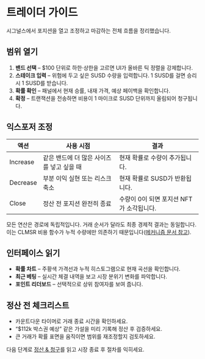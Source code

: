 # 트레이더 가이드

시그널스에서 포지션을 열고 조정하고 마감하는 전체 흐름을 정리했습니다.

## 범위 열기

1. **밴드 선택** – $100 단위로 하한·상한을 고르면 UI가 올바른 틱 정렬을 강제합니다.
2. **스테이크 입력** – 위험에 두고 싶은 SUSD 수량을 입력합니다. 1 SUSD를 걸면 승리 시 1 SUSD를 받습니다.
3. **확률 확인** – 패널에서 현재 승률, 내재 가격, 예상 페이백을 확인합니다.
4. **확정** – 트랜잭션을 전송하면 비용이 1 마이크로 SUSD 단위까지 올림되어 청구됩니다.

## 익스포저 조정

| 액션 | 사용 시점 | 결과 |
| --- | --- | --- |
| Increase | 같은 밴드에 더 많은 사이즈를 넣고 싶을 때 | 현재 확률로 수량이 추가됩니다. |
| Decrease | 부분 이익 실현 또는 리스크 축소 | 현재 확률로 SUSD가 반환됩니다. |
| Close | 정산 전 포지션 완전히 종료 | 수량이 0이 되면 포지션 NFT가 소각됩니다. |

모든 연산은 경로에 독립적입니다. 거래 순서가 달라도 최종 경제적 결과는 동일합니다. 이는 CLMSR 비용 함수가 누적 수량에만 의존하기 때문입니다([메커니즘 문서 참고](../mechanism/cost-rounding.md)).

## 인터페이스 읽기

- **확률 차트** – 주황색 가격선과 누적 히스토그램으로 현재 곡선을 확인합니다.
- **최근 베팅** – 실시간 체결 내역을 보고 시장 분위기 변화를 파악합니다.
- **포인트 리더보드** – 선택적으로 상위 참여자를 보여 줍니다.

## 정산 전 체크리스트

- 카운트다운 타이머로 거래 종료 시간을 확인하세요.
- “$112k 박스권 예상” 같은 가설을 미리 기록해 정산 후 검증하세요.
- 큰 거래가 확률 표면을 움직이면 범위를 재조정할지 검토하세요.

다음 단계로 [정산 & 청구](./settlement.md)를 읽고 시장 종료 후 절차를 익히세요.
